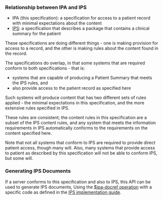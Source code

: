 ### Relationship between IPA and IPS 

* IPA (this specification): a specification for access to a patient record with minimal expectations about the content
* [IPS](http://hl7.org/fhir/uv/ips/): a specification that describes a package that contains a clinical summary for the patient

These specifications are doing different things - one is making provision for access to a record, and the other is 
making rules about the content found in the record. 

The specifications do overlap, in that some systems that are required conform to both specifications - that is:
* systems that are capable of producing a Patient Summary that meets the IPS rules, and 
* also provide access to the patient record as specified here 

Such systems will produce content that has two different sets of rules applied - the minimal expectations 
in this specification, and the more extensive rules specified in IPS. 

These rules are consistent; the content rules in this specification are a subset of the IPS content rules, 
and any system that meets the information requirements in IPS automatically conforms to the 
requirements on the content specified here. 

Note that not all systems that conform to IPS are required to provide  direct patient access, though many will. 
Also, many systems that provide access to patient as described by this specification will not be able to conform IPS, but some will.

### Generating IPS Documents 

If a server conforms to this specification and also to IPS, this API can be used to generate IPS documents, 
Using the [$ipa-docref operation](doc-gen.html) with a specific code as defined in the [IPS implementation guide](http://hl7.org/fhir/uv/ips/principles.html#publishing-or-accessing-the-ips).
